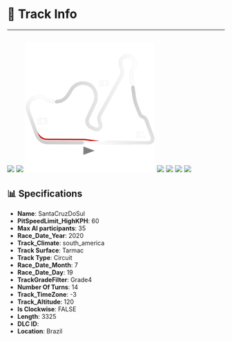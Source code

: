 # 🏁 Track Info

---
![](image_1.jpg)
![](image_2.jpg)
![](image_3.jpg)
![](image_4.jpg)
![](image_5.jpg)
![](image_6.jpg)
![](image_7.jpg)
---

## 📊 Specifications

- **Name**: SantaCruzDoSul
- **PitSpeedLimit_HighKPH**: 60
- **Max AI participants**: 35
- **Race_Date_Year**: 2020
- **Track_Climate**: south_america
- **Track Surface**: Tarmac
- **Track Type**: Circuit
- **Race_Date_Month**: 7
- **Race_Date_Day**: 19
- **TrackGradeFilter**: Grade4
- **Number Of Turns**: 14
- **Track_TimeZone**: -3
- **Track_Altitude**: 120
- **Is Clockwise**: FALSE
- **Length**: 3325
- **DLC ID**: 
- **Location**: Brazil
